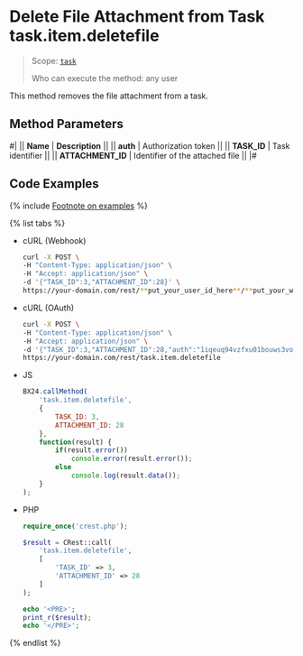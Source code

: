 # Delete File Attachment from Task task.item.deletefile

> Scope: [`task`](../../../scopes/permissions.md)
>
> Who can execute the method: any user

This method removes the file attachment from a task.

## Method Parameters

#|
|| **Name** | **Description** ||
|| **auth** | Authorization token ||
|| **TASK_ID** | Task identifier ||
|| **ATTACHMENT_ID** | Identifier of the attached file ||
|#

## Code Examples

{% include [Footnote on examples](../../../../_includes/examples.md) %}

{% list tabs %}

- cURL (Webhook)

    ```bash
    curl -X POST \
    -H "Content-Type: application/json" \
    -H "Accept: application/json" \
    -d '{"TASK_ID":3,"ATTACHMENT_ID":28}' \
    https://your-domain.com/rest/**put_your_user_id_here**/**put_your_webhook_here**/task.item.deletefile
    ```

- cURL (OAuth)

    ```bash
    curl -X POST \
    -H "Content-Type: application/json" \
    -H "Accept: application/json" \
    -d '{"TASK_ID":3,"ATTACHMENT_ID":28,"auth":"1iqeuq94vzfxu01bouws3voja2lsezfq"}' \
    https://your-domain.com/rest/task.item.deletefile
    ```

- JS

    ```js
    BX24.callMethod(
        'task.item.deletefile',
        {
            TASK_ID: 3,
            ATTACHMENT_ID: 28
        },
        function(result) {
            if(result.error())
                console.error(result.error());
            else
                console.log(result.data());
        }
    );
    ```

- PHP

    ```php
    require_once('crest.php');

    $result = CRest::call(
        'task.item.deletefile',
        [
            'TASK_ID' => 3,
            'ATTACHMENT_ID' => 28
        ]
    );

    echo '<PRE>';
    print_r($result);
    echo '</PRE>';
    ```

{% endlist %}